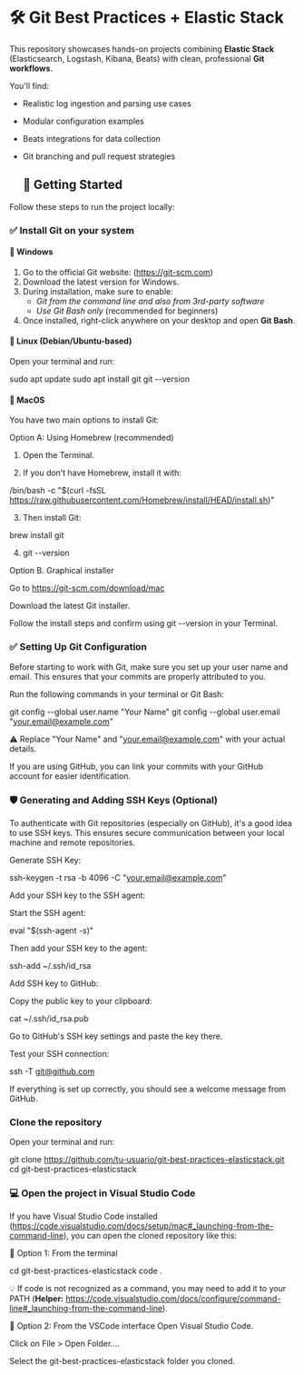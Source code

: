# 🛠️ Git Best Practices + Elastic Stack
This repository showcases hands-on projects combining **Elastic Stack** (Elasticsearch, Logstash, Kibana, Beats) with clean, professional **Git workflows**.

You'll find:
- Realistic log ingestion and parsing use cases
- Modular configuration examples
- Beats integrations for data collection
- Git branching and pull request strategies

  ## 🚀 Getting Started

Follow these steps to run the project locally:

### ✅ Install Git on your system

#### 🔹 Windows
1. Go to the official Git website: (https://git-scm.com)
2. Download the latest version for Windows.
3. During installation, make sure to enable:
   - *Git from the command line and also from 3rd-party software*
   - *Use Git Bash only* (recommended for beginners)
4. Once installed, right-click anywhere on your desktop and open **Git Bash**.

#### 🔹 Linux (Debian/Ubuntu-based)
Open your terminal and run:

sudo apt update
sudo apt install git
git --version

#### 🔹 MacOS 
You have two main options to install Git:

Option A: Using Homebrew (recommended)

1. Open the Terminal.

2. If you don’t have Homebrew, install it with:

/bin/bash -c "$(curl -fsSL https://raw.githubusercontent.com/Homebrew/install/HEAD/install.sh)"

3. Then install Git:

brew install git


4. git --version


Option B. Graphical installer

Go to https://git-scm.com/download/mac

Download the latest Git installer.

Follow the install steps and confirm using git --version in your Terminal.


### ✅ Setting Up Git Configuration

Before starting to work with Git, make sure you set up your user name and email. This ensures that your commits are properly attributed to you.

Run the following commands in your terminal or Git Bash:

git config --global user.name "Your Name"
git config --global user.email "your.email@example.com"

⚠️ Replace "Your Name" and "your.email@example.com" with your actual details.

If you are using GitHub, you can link your commits with your GitHub account for easier identification.

### 🛡️ Generating and Adding SSH Keys (Optional)
To authenticate with Git repositories (especially on GitHub), it's a good idea to use SSH keys. This ensures secure communication between your local machine and remote repositories.

Generate SSH Key:

ssh-keygen -t rsa -b 4096 -C "your.email@example.com"

Add your SSH key to the SSH agent:

Start the SSH agent:

eval "$(ssh-agent -s)"

Then add your SSH key to the agent:

ssh-add ~/.ssh/id_rsa

Add SSH key to GitHub:

Copy the public key to your clipboard:

cat ~/.ssh/id_rsa.pub

Go to GitHub's SSH key settings and paste the key there.

Test your SSH connection:

ssh -T git@github.com

If everything is set up correctly, you should see a welcome message from GitHub.

### Clone the repository

Open your terminal and run:

git clone https://github.com/tu-usuario/git-best-practices-elasticstack.git
cd git-best-practices-elasticstack

### 💻 Open the project in Visual Studio Code
If you have Visual Studio Code installed (https://code.visualstudio.com/docs/setup/mac#_launching-from-the-command-line), you can open the cloned repository like this:

🔹 Option 1: From the terminal

cd git-best-practices-elasticstack
code .

💡 If code is not recognized as a command, you may need to add it to your PATH (**Helper:** https://code.visualstudio.com/docs/configure/command-line#_launching-from-the-command-line).

🔹 Option 2: From the VSCode interface
Open Visual Studio Code.

Click on File > Open Folder....

Select the git-best-practices-elasticstack folder you cloned.






